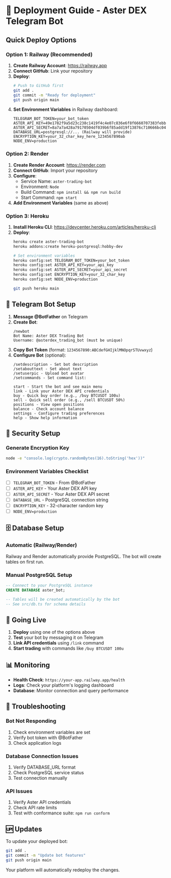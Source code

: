 # 🚀 Deployment Guide - Aster DEX Telegram Bot

## Quick Deploy Options

### Option 1: Railway (Recommended)

1. **Create Railway Account**: https://railway.app
2. **Connect GitHub**: Link your repository
3. **Deploy**:
   ```bash
   # Push to GitHub first
   git add .
   git commit -m "Ready for deployment"
   git push origin main
   ```
4. **Set Environment Variables** in Railway dashboard:
   ```
   TELEGRAM_BOT_TOKEN=your_bot_token
   ASTER_API_KEY=49e1782f9a5d23c238c1419f4c4e07c836e6f8f6660707383febb665ef69af7c
   ASTER_API_SECRET=8a7a7a428a79170504df039b6f85add19f13876c710666bc04380a872c66ffa4
   DATABASE_URL=postgresql://... (Railway will provide)
   ENCRYPTION_KEY=your_32_char_key_here_1234567890ab
   NODE_ENV=production
   ```

### Option 2: Render

1. **Create Render Account**: https://render.com
2. **Connect GitHub**: Import your repository
3. **Configure**:
   - Service Name: `aster-trading-bot`
   - Environment: `Node`
   - Build Command: `npm install && npm run build`
   - Start Command: `npm start`
4. **Add Environment Variables** (same as above)

### Option 3: Heroku

1. **Install Heroku CLI**: https://devcenter.heroku.com/articles/heroku-cli
2. **Deploy**:
   ```bash
   heroku create aster-trading-bot
   heroku addons:create heroku-postgresql:hobby-dev
   
   # Set environment variables
   heroku config:set TELEGRAM_BOT_TOKEN=your_bot_token
   heroku config:set ASTER_API_KEY=your_api_key
   heroku config:set ASTER_API_SECRET=your_api_secret
   heroku config:set ENCRYPTION_KEY=your_32_char_key
   heroku config:set NODE_ENV=production
   
   git push heroku main
   ```

## 🤖 Telegram Bot Setup

1. **Message @BotFather** on Telegram
2. **Create Bot**:
   ```
   /newbot
   Bot Name: Aster DEX Trading Bot
   Username: @asterdex_trading_bot (must be unique)
   ```
3. **Copy Bot Token** (format: `1234567890:ABCdefGHIjklMNOpqrSTUvwxyz`)
4. **Configure Bot** (optional):
   ```
   /setdescription - Set bot description
   /setabouttext - Set about text
   /setuserpic - Upload bot avatar
   /setcommands - Set command list:
   
   start - Start the bot and see main menu
   link - Link your Aster DEX API credentials  
   buy - Quick buy order (e.g., /buy BTCUSDT 100u)
   sell - Quick sell order (e.g., /sell BTCUSDT 50%)
   positions - View open positions
   balance - Check account balance
   settings - Configure trading preferences
   help - Show help information
   ```

## 🔐 Security Setup

### Generate Encryption Key
```bash
node -e "console.log(crypto.randomBytes(16).toString('hex'))"
```

### Environment Variables Checklist
- [ ] `TELEGRAM_BOT_TOKEN` - From @BotFather
- [ ] `ASTER_API_KEY` - Your Aster DEX API key
- [ ] `ASTER_API_SECRET` - Your Aster DEX API secret  
- [ ] `DATABASE_URL` - PostgreSQL connection string
- [ ] `ENCRYPTION_KEY` - 32-character random key
- [ ] `NODE_ENV=production`

## 🗄️ Database Setup

### Automatic (Railway/Render)
Railway and Render automatically provide PostgreSQL. The bot will create tables on first run.

### Manual PostgreSQL Setup
```sql
-- Connect to your PostgreSQL instance
CREATE DATABASE aster_bot;

-- Tables will be created automatically by the bot
-- See src/db.ts for schema details
```

## 🚀 Going Live

1. **Deploy** using one of the options above
2. **Test** your bot by messaging it on Telegram
3. **Link API credentials** using `/link` command
4. **Start trading** with commands like `/buy BTCUSDT 100u`

## 📊 Monitoring

- **Health Check**: `https://your-app.railway.app/health`
- **Logs**: Check your platform's logging dashboard
- **Database**: Monitor connection and query performance

## 🔧 Troubleshooting

### Bot Not Responding
1. Check environment variables are set
2. Verify bot token with @BotFather  
3. Check application logs

### Database Connection Issues
1. Verify DATABASE_URL format
2. Check PostgreSQL service status
3. Test connection manually

### API Issues
1. Verify Aster API credentials
2. Check API rate limits
3. Test with conformance suite: `npm run conform`

## 🆙 Updates

To update your deployed bot:
```bash
git add .
git commit -m "Update bot features"
git push origin main
```

Your platform will automatically redeploy the changes.
